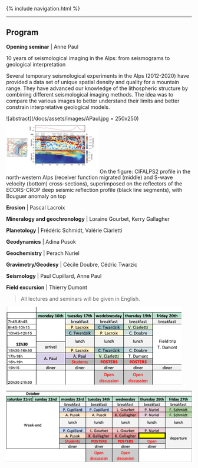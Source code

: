 {% include navigation.html %}

---

## Program

**Opening seminar** \| Anne Paul

10 years of seismological imaging in the Alps: from seismograms to geological interpretation 

Several temporary seismological experiments in the Alps (2012-2020) have provided a data set of unique spatial density and quality for a mountain range. They have advanced our knowledge of the lithospheric structure by combining different seismological imaging methods. The idea was to compare the various images to better understand their limits and better constrain interpretative geological models.

![abstract](/docs/assets/images/APaul.jpg = 250x250)
<img src="/docs/assets/images/APaul.jpg" alt="" width="250"/>
On the figure: CIFALPS2 profile in the north-western Alps (receiver function migrated (middle) and S-wave velocity (bottom) cross-sections), superimposed on the reflectors of the ECORS-CROP deep seismic reflection profile (black line segments), with Bouguer anomaly on top 


**Erosion** \| Pascal Lacroix

**Mineralogy and geochronology** \| Loraine Gourbet, Kerry Gallagher

**Planetology** \| Frédéric Schmidt, Valérie Ciarletti

**Geodynamics** \| Adina Pusok

**Geochemistry** \| Perach Nuriel

**Gravimetry/Geodesy** \| Cécile Doubre, Cédric Twarzic

**Seismology** \| Paul Cupillard, Anne Paul

**Field excursion** \| Thierry Dumont

> All lectures and seminars will be given in English.

![test](/docs/assets/images/program2.png)

![test](/docs/assets/images/program.png)
